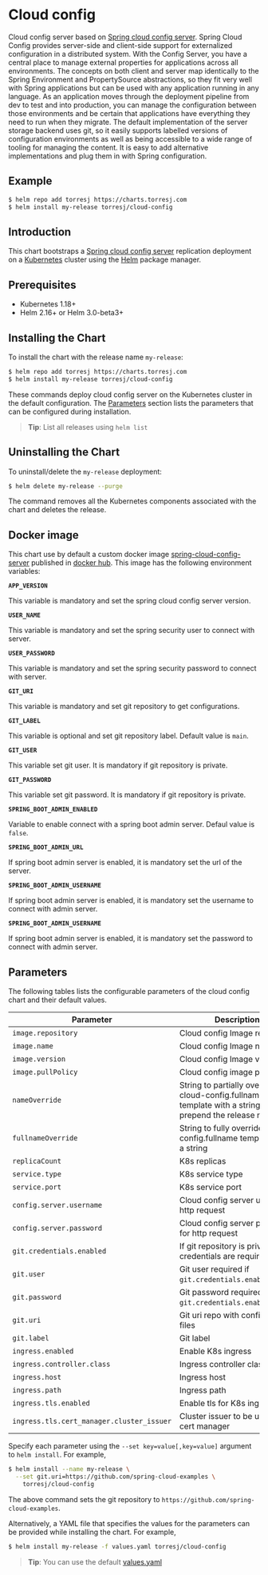 # Cloud config

Cloud config server based on [Spring cloud config server](https://cloud.spring.io/spring-cloud-config/reference/html/). Spring Cloud Config provides server-side and client-side support for externalized configuration in a distributed system. With the Config Server, you have a central place to manage external properties for applications across all environments. The concepts on both client and server map identically to the Spring Environment and PropertySource abstractions, so they fit very well with Spring applications but can be used with any application running in any language. As an application moves through the deployment pipeline from dev to test and into production, you can manage the configuration between those environments and be certain that applications have everything they need to run when they migrate. The default implementation of the server storage backend uses git, so it easily supports labelled versions of configuration environments as well as being accessible to a wide range of tooling for managing the content. It is easy to add alternative implementations and plug them in with Spring configuration.

## Example

```bash
$ helm repo add torresj https://charts.torresj.com
$ helm install my-release torresj/cloud-config
```

## Introduction

This chart bootstraps a [Spring cloud config server](https://cloud.spring.io/spring-cloud-config/reference/html/) replication deployment on a [Kubernetes](http://kubernetes.io) cluster using the [Helm](https://helm.sh) package manager.

## Prerequisites

- Kubernetes 1.18+
- Helm 2.16+ or Helm 3.0-beta3+

## Installing the Chart

To install the chart with the release name `my-release`:

```bash
$ helm repo add torresj https://charts.torresj.com
$ helm install my-release torresj/cloud-config
```

These commands deploy cloud config server on the Kubernetes cluster in the default configuration. The [Parameters](#parameters) section lists the parameters that can be configured during installation.

> **Tip**: List all releases using `helm list`

## Uninstalling the Chart

To uninstall/delete the `my-release` deployment:

```bash
$ helm delete my-release --purge
```

The command removes all the Kubernetes components associated with the chart and deletes the release.

## Docker image

This chart use by default a custom docker image [spring-cloud-config-server](https://hub.docker.com/repository/docker/torresjb/spring-cloud-config-server) published in [docker hub](https://hub.docker.com/). This image has the following environment variables:

**`APP_VERSION`**

This variable is mandatory and set the spring cloud config server version.

**`USER_NAME`**

This variable is mandatory and set the spring security user to connect with server.

**`USER_PASSWORD`**

This variable is mandatory and set the spring security password to connect with server.

**`GIT_URI`**

This variable is mandatory and set git repository to get configurations.

**`GIT_LABEL`**

This variable is optional and set git repository label. Default value is `main`.

**`GIT_USER`**

This variable set git user. It is mandatory if git repository is private.

**`GIT_PASSWORD`**

This variable set git password. It is mandatory if git repository is private.

**`SPRING_BOOT_ADMIN_ENABLED`**

Variable to enable connect with a spring boot admin server. Defaul value is `false`.

**`SPRING_BOOT_ADMIN_URL`**

If spring boot admin server is enabled, it is mandatory set the url of the server.

**`SPRING_BOOT_ADMIN_USERNAME`**

If spring boot admin server is enabled, it is mandatory set the username to connect with admin server.

**`SPRING_BOOT_ADMIN_USERNAME`**

If spring boot admin server is enabled, it is mandatory set the password to connect with admin server.

## Parameters

The following tables lists the configurable parameters of the cloud config chart and their default values.

| Parameter                                 | Description                                                                                               | Default                                               |
| ----------------------------------------- | --------------------------------------------------------------------------------------------------------- | ----------------------------------------------------- |
| `image.repository`                        | Cloud config Image repository                                                                             | `torresj/cloud-config`                                |
| `image.name`                              | Cloud config Image name                                                                                   | `spring-cloud-config-server`                          |
| `image.version`                           | Cloud config Image version                                                                                | Current latest version `0.1.3`                        |
| `image.pullPolicy`                        | Cloud config image pull policy                                                                            | `IfNotPresent`                                        |
| `nameOverride`                            | String to partially override cloud-config.fullname template with a string (will prepend the release name) | `nil`                                                 |
| `fullnameOverride`                        | String to fully override cloud-config.fullname template with a string                                     | `nil`                                                 |
| `replicaCount`                            | K8s replicas                                                                                              | `IfNotPresent`                                        |
| `service.type`                            | K8s service type                                                                                          | `ClusterIP`                                           |
| `service.port`                            | K8s service port                                                                                          | `8888`                                                |
| `config.server.username`                  | Cloud config server user for http request                                                                 | `user`                                                |
| `config.server.password`                  | Cloud config server password for http request                                                             | `password`                                            |
| `git.credentials.enabled`                 | If git repository is private, git credentials are required                                                | `false`                                               |
| `git.user`                                | Git user required if `git.credentials.enabled`=`true`                                                     | `nil`                                                 |
| `git.password`                            | Git password required if `git.credentials.enabled`=`true`                                                 | `nil`                                                 |
| `git.uri`                                 | Git uri repo with configuration files                                                                     | `https://github.com/spring-cloud-samples/config-repo` |
| `git.label`                               | Git label                                                                                                 | `main`                                                |
| `ingress.enabled`                         | Enable K8s ingress                                                                                        | `false`                                               |
| `ingress.controller.class`                | Ingress controller class                                                                                  | `nginx`                                               |
| `ingress.host`                            | Ingress host                                                                                              | `cloud-config.local`                                  |
| `ingress.path`                            | Ingress path                                                                                              | `/`                                                   |
| `ingress.tls.enabled`                     | Enable tls for K8s ingress                                                                                | `false`                                               |
| `ingress.tls.cert_manager.cluster_issuer` | Cluster issuer to be used with cert manager                                                               | `nil`                                                 |

Specify each parameter using the `--set key=value[,key=value]` argument to `helm install`. For example,

```bash
$ helm install --name my-release \
  --set git.uri=https://github.com/spring-cloud-examples \
    torresj/cloud-config
```

The above command sets the git repository to `https://github.com/spring-cloud-examples`.

Alternatively, a YAML file that specifies the values for the parameters can be provided while installing the chart. For example,

```bash
$ helm install my-release -f values.yaml torresj/cloud-config
```

> **Tip**: You can use the default [values.yaml](values.yaml)
